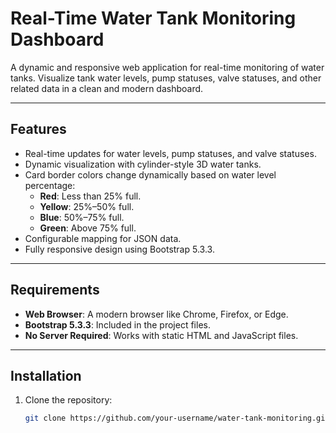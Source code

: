 # Real-Time Water Tank Monitoring Dashboard

A dynamic and responsive web application for real-time monitoring of water tanks. Visualize tank water levels, pump statuses, valve statuses, and other related data in a clean and modern dashboard.

---

## Features

- Real-time updates for water levels, pump statuses, and valve statuses.
- Dynamic visualization with cylinder-style 3D water tanks.
- Card border colors change dynamically based on water level percentage:
  - **Red**: Less than 25% full.
  - **Yellow**: 25%–50% full.
  - **Blue**: 50%–75% full.
  - **Green**: Above 75% full.
- Configurable mapping for JSON data.
- Fully responsive design using Bootstrap 5.3.3.

---

## Requirements

- **Web Browser**: A modern browser like Chrome, Firefox, or Edge.
- **Bootstrap 5.3.3**: Included in the project files.
- **No Server Required**: Works with static HTML and JavaScript files.

---

## Installation

1. Clone the repository:
   ```bash
   git clone https://github.com/your-username/water-tank-monitoring.git
